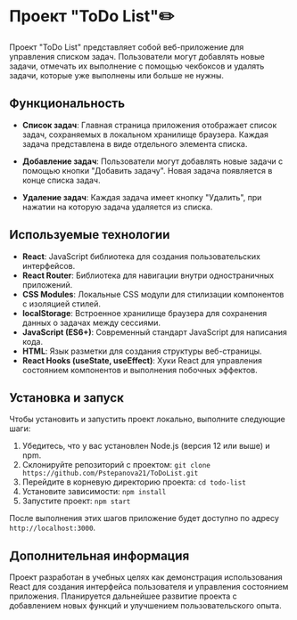 # Проект "ToDo List"✏️

Проект "ToDo List" представляет собой веб-приложение для управления списком задач. Пользователи могут добавлять новые задачи, отмечать их выполнение с помощью чекбоксов и удалять задачи, которые уже выполнены или больше не нужны.

## Функциональность

- **Список задач**: Главная страница приложения отображает список задач, сохраняемых в локальном хранилище браузера. Каждая задача представлена в виде отдельного элемента списка.
  
- **Добавление задач**: Пользователи могут добавлять новые задачи с помощью кнопки "Добавить задачу". Новая задача появляется в конце списка задач.
  
- **Удаление задач**: Каждая задача имеет кнопку "Удалить", при нажатии на которую задача удаляется из списка.

## Используемые технологии

- **React**: JavaScript библиотека для создания пользовательских интерфейсов.
- **React Router**: Библиотека для навигации внутри одностраничных приложений.
- **CSS Modules**: Локальные CSS модули для стилизации компонентов с изоляцией стилей.
- **localStorage**: Встроенное хранилище браузера для сохранения данных о задачах между сессиями.
- **JavaScript (ES6+)**: Современный стандарт JavaScript для написания кода.
- **HTML**: Язык разметки для создания структуры веб-страницы.
- **React Hooks (useState, useEffect)**: Хуки React для управления состоянием компонентов и выполнения побочных эффектов.

## Установка и запуск

Чтобы установить и запустить проект локально, выполните следующие шаги:

1. Убедитесь, что у вас установлен Node.js (версия 12 или выше) и npm.
2. Склонируйте репозиторий с проектом: `git clone https://github.com/Pstepanova21/ToDoList.git`
3. Перейдите в корневую директорию проекта: `cd todo-list`
4. Установите зависимости: `npm install`
5. Запустите проект: `npm start`

После выполнения этих шагов приложение будет доступно по адресу `http://localhost:3000`.

## Дополнительная информация

Проект разработан в учебных целях как демонстрация использования React для создания интерфейса пользователя и управления состоянием приложения. Планируется дальнейшее развитие проекта с добавлением новых функций и улучшением пользовательского опыта.
